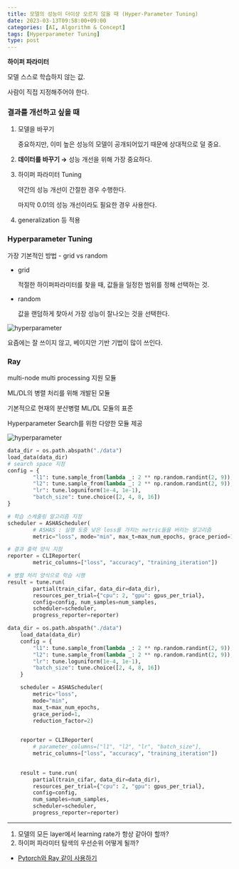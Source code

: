 ```yaml
---
title: 모델의 성능이 더이상 오르지 않을 때 (Hyper-Parameter Tuning)
date: 2023-03-13T09:58:00+09:00
categories: [AI, Algorithm & Concept]
tags: [Hyperparameter Tuning]
type: post
---
```


**하이퍼 파라미터**

모델 스스로 학습하지 않는 값.

사람이 직접 지정해주어야 한다.

### 결과를 개선하고 싶을 때

1. 모델을 바꾸기
    
    중요하지만, 이미 높은 성능의 모델이 공개되어있기 때문에 상대적으로 덜 중요.
    
2. **데이터를 바꾸기 →** 성능 개선을 위해 가장 중요하다.
3. 하이퍼 파라미터 Tuning
    
    약간의 성능 개선이 간절한 경우 수행한다.
    
    마지막 0.01의 성능 개선이라도 필요한 경우 사용한다.
    
4. generalization 등 적용

### Hyperparameter Tuning

가장 기본적인 방법 - grid vs random

- grid
    
    적절한 하이퍼파라미터를 찾을 때, 값들을 일정한 범위를 정해 선택하는 것.
    
- random
    
    값을 랜덤하게 찾아서 가장 성능이 잘나오는 것을 선택한다.
    
![hyperparameter](/imgs/hyperparameter_tuning.png)

요즘에는 잘 쓰이지 않고, 베이지안 기반 기법이 많이 쓰인다.

### Ray

multi-node multi processing 지원 모듈

ML/DL의 병렬 처리를 위해 개발된 모듈

기본적으로 현재의 분산병렬 ML/DL 모듈의 표준

Hyperparameter Search를 위한 다양한 모듈 제공

![hyperparameter](/imgs/hyperparameter_tuning1.png)

```python
data_dir = os.path.abspath("./data")
load_data(data_dir)
# search space 지정
config = {
		"l1": tune.sample_from(lambda _: 2 ** np.random.randint(2, 9)),
		"l2": tune.sample_from(lambda _: 2 ** np.random.randint(2, 9)),
		"lr": tune.loguniform(1e-4, 1e-1),
		"batch_size": tune.choice([2, 4, 8, 16])
}

# 학습 스케줄링 알고리즘 지정
scheduler = ASHAScheduler(
		# ASHAS : 실행 도중 낮은 loss를 가지는 metric들을 버리는 알고리즘
		metric="loss", mode="min", max_t=max_num_epochs, grace_period=1, reduction_factor=2)

# 결과 출력 양식 지정
reporter = CLIReporter(
		metric_columns=["loss", "accuracy", "training_iteration"])

# 병렬 처리 양식으로 학습 시행
result = tune.run(
		partial(train_cifar, data_dir=data_dir),
		resources_per_trial={"cpu": 2, "gpu": gpus_per_trial},
		config=config, num_samples=num_samples,
		scheduler=scheduler,
		progress_reporter=reporter)
```

```python
data_dir = os.path.abspath("./data")
    load_data(data_dir)
    config = {
        "l1": tune.sample_from(lambda _: 2 ** np.random.randint(2, 9)),
        "l2": tune.sample_from(lambda _: 2 ** np.random.randint(2, 9)),
        "lr": tune.loguniform(1e-4, 1e-1),
        "batch_size": tune.choice([2, 4, 8, 16])
    }

    scheduler = ASHAScheduler(
        metric="loss",
        mode="min",
        max_t=max_num_epochs,
        grace_period=1,
        reduction_factor=2)
    

    reporter = CLIReporter(
        # parameter_columns=["l1", "l2", "lr", "batch_size"],
        metric_columns=["loss", "accuracy", "training_iteration"])
    

    result = tune.run(
        partial(train_cifar, data_dir=data_dir),
        resources_per_trial={"cpu": 2, "gpu": gpus_per_trial},
        config=config,
        num_samples=num_samples,
        scheduler=scheduler,
        progress_reporter=reporter)
```

---

1. 모델의 모든 layer에서 learning rate가 항상 같아야 할까?
2. 하이퍼 파라미터 탐색의 우선순위 어떻게 될까?
- [Pytorch와 Ray 같이 사용하기](https://pytorch.org/tutorials/beginner/hyperparameter_tuning_tutorial.html)